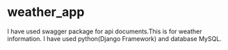 # weather_app
I have used swagger package for api documents.This is for weather information. I have used python(Django Framework) and database MySQL.
